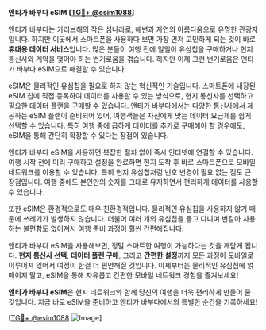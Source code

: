 **앤티가 바부다 eSIM [[TG💪+ @esim1088](https://t.me/s/esim1088)]**

앤티가 바부다는 카리브해의 작은 섬나라로, 해변과 자연의 아름다움으로 유명한 관광지입니다. 하지만 이곳에서 스마트폰을 사용하다 보면 가장 먼저 고민하게 되는 것이 바로 **휴대용 데이터 서비스**입니다. 많은 분들이 여행 전에 일일이 유심칩을 구매하거나 현지 통신사와 계약을 맺어야 하는 번거로움을 겪습니다. 하지만 이제 그런 번거로움은 앤티가 바부다 eSIM으로 해결할 수 있습니다.

eSIM은 물리적인 유심칩을 필요로 하지 않는 혁신적인 기술입니다. 스마트폰에 내장된 eSIM 칩에 직접 등록하여 데이터를 사용할 수 있는 방식으로, 현지 통신사를 선택하고 필요한 데이터 플랜을 구매할 수 있습니다. 앤티가 바부다에서는 다양한 통신사에서 제공하는 eSIM 플랜이 준비되어 있어, 여행객들은 자신에게 맞는 데이터 요금제를 쉽게 선택할 수 있습니다. 특히 여행 중에 급하게 데이터를 추가로 구매해야 할 경우에도, eSIM을 통해 간단히 확장할 수 있다는 장점이 있습니다.

앤티가 바부다 eSIM을 사용하면 복잡한 절차 없이 즉시 인터넷에 연결할 수 있습니다. 여행 시작 전에 미리 구매하고 설정을 완료하면 현지 도착 후 바로 스마트폰으로 모바일 네트워크를 이용할 수 있습니다. 특히 현지 유심칩처럼 번호 변경이 필요 없는 점도 큰 장점입니다. 여행 중에도 본인만의 숫자를 그대로 유지하면서 편리하게 데이터를 사용할 수 있습니다.

또한 eSIM은 환경적으로도 매우 친환경적입니다. 물리적인 유심칩을 사용하지 않기 때문에 쓰레기가 발생하지 않습니다. 더불어 여러 개의 유심칩을 들고 다니며 번갈아 사용하는 불편함도 없어져서 여행 준비 과정이 훨씬 간편해집니다.

앤티가 바부다 eSIM을 사용해보면, 정말 스마트한 여행이 가능하다는 것을 깨닫게 됩니다. **현지 통신사 선택**, **데이터 플랜 구매**, 그리고 **간편한 설정**까지 모든 과정이 모바일로 이루어져 있어서 여정이 한결 더 편안해질 것입니다. 이제부터는 물리적인 유심칩에 얽매이지 말고, eSIM을 통해 자유롭고 간편한 모바일 네트워크 경험을 즐겨보세요!

**앤티가 바부다 eSIM**은 현지 네트워크와 함께 당신의 여행을 더욱 편리하게 만들어 줄 것입니다. 지금 바로 eSIM을 준비하고 앤티가 바부다에서의 특별한 순간을 기록하세요! 

[[TG💪+ @esim1088](https://t.me/s/esim1088) ![Image](https://i.postimg.cc/Y0z9fWf4/image.png)]
